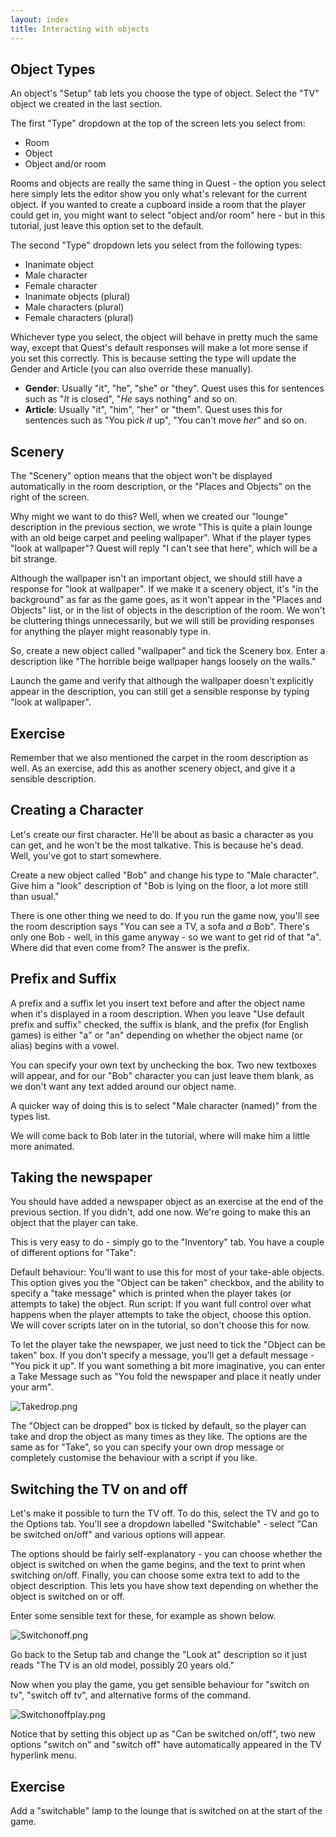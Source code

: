 ```yaml
---
layout: index
title: Interacting with objects
---
```


Object Types
------------

An object's "Setup" tab lets you choose the type of object. Select the "TV" object we created in the last section.

The first "Type" dropdown at the top of the screen lets you select from:

-   Room
-   Object
-   Object and/or room

Rooms and objects are really the same thing in Quest - the option you select here simply lets the editor show you only what's relevant for the current object. If you wanted to create a cupboard inside a room that the player could get in, you might want to select "object and/or room" here - but in this tutorial, just leave this option set to the default.

The second "Type" dropdown lets you select from the following types:

-   Inanimate object
-   Male character
-   Female character
-   Inanimate objects (plural)
-   Male characters (plural)
-   Female characters (plural)

Whichever type you select, the object will behave in pretty much the same way, except that Quest's default responses will make a lot more sense if you set this correctly. This is because setting the type will update the Gender and Article (you can also override these manually).

-   **Gender**: Usually "it", "he", "she" or "they". Quest uses this for sentences such as "*It* is closed", "*He* says nothing" and so on.
-   **Article**: Usually "it", "him", "her" or "them". Quest uses this for sentences such as "You pick *it* up", "You can't move *her*" and so on.

Scenery
-------

The "Scenery" option means that the object won't be displayed automatically in the room description, or the "Places and Objects" on the right of the screen.

Why might we want to do this? Well, when we created our "lounge" description in the previous section, we wrote "This is quite a plain lounge with an old beige carpet and peeling wallpaper". What if the player types "look at wallpaper"? Quest will reply "I can't see that here", which will be a bit strange.

Although the wallpaper isn't an important object, we should still have a response for "look at wallpaper". If we make it a scenery object, it's "in the background" as far as the game goes, as it won't appear in the "Places and Objects" list, or in the list of objects in the description of the room. We won't be cluttering things unnecessarily, but we will still be providing responses for anything the player might reasonably type in.

So, create a new object called "wallpaper" and tick the Scenery box. Enter a description like "The horrible beige wallpaper hangs loosely on the walls."

Launch the game and verify that although the wallpaper doesn't explicitly appear in the description, you can still get a sensible response by typing "look at wallpaper".

Exercise
--------

Remember that we also mentioned the carpet in the room description as well. As an exercise, add this as another scenery object, and give it a sensible description.

Creating a Character
--------------------

Let's create our first character. He'll be about as basic a character as you can get, and he won't be the most talkative. This is because he's dead. Well, you've got to start somewhere.

Create a new object called "Bob" and change his type to "Male character". Give him a "look" description of "Bob is lying on the floor, a lot more still than usual."

There is one other thing we need to do. If you run the game now, you'll see the room description says "You can see a TV, a sofa and *a* Bob". There's only one Bob - well, in this game anyway - so we want to get rid of that "a". Where did that even come from? The answer is the prefix.

Prefix and Suffix
-----------------

A prefix and a suffix let you insert text before and after the object name when it's displayed in a room description. When you leave "Use default prefix and suffix" checked, the suffix is blank, and the prefix (for English games) is either "a" or "an" depending on whether the object name (or alias) begins with a vowel.

You can specify your own text by unchecking the box. Two new textboxes will appear, and for our "Bob" character you can just leave them blank, as we don't want any text added around our object name.

A quicker way of doing this is to select "Male character (named)" from the types list.

We will come back to Bob later in the tutorial, where will make him a little more animated.

Taking the newspaper
--------------------

You should have added a newspaper object as an exercise at the end of the previous section. If you didn't, add one now. We're going to make this an object that the player can take.

This is very easy to do - simply go to the "Inventory" tab. You have a couple of different options for "Take":

Default behaviour: You'll want to use this for most of your take-able objects. This option gives you the "Object can be taken" checkbox, and the ability to specify a "take message" which is printed when the player takes (or attempts to take) the object.
Run script: If you want full control over what happens when the player attempts to take the object, choose this option. We will cover scripts later on in the tutorial, so don't choose this for now.  

To let the player take the newspaper, we just need to tick the "Object can be taken" box. If you don't specify a message, you'll get a default message - "You pick it up". If you want something a bit more imaginative, you can enter a Take Message such as "You fold the newspaper and place it neatly under your arm".

![](Takedrop.png "Takedrop.png")

The "Object can be dropped" box is ticked by default, so the player can take and drop the object as many times as they like. The options are the same as for "Take", so you can specify your own drop message or completely customise the behaviour with a script if you like.

Switching the TV on and off
---------------------------

Let's make it possible to turn the TV off. To do this, select the TV and go to the Options tab. You'll see a dropdown labelled "Switchable" - select "Can be switched on/off" and various options will appear.

The options should be fairly self-explanatory - you can choose whether the object is switched on when the game begins, and the text to print when switching on/off. Finally, you can choose some extra text to add to the object description. This lets you have show text depending on whether the object is switched on or off.

Enter some sensible text for these, for example as shown below.

![](Switchonoff.png "Switchonoff.png")

Go back to the Setup tab and change the "Look at" description so it just reads "The TV is an old model, possibly 20 years old."

Now when you play the game, you get sensible behaviour for "switch on tv", "switch off tv", and alternative forms of the command.

![](Switchonoffplay.png "Switchonoffplay.png")

Notice that by setting this object up as "Can be switched on/off", two new options "switch on" and "switch off" have automatically appeared in the TV hyperlink menu.

Exercise
--------

Add a "switchable" lamp to the lounge that is switched on at the start of the game.

